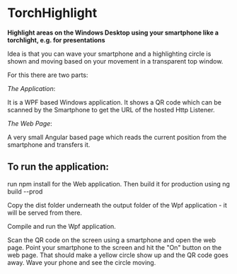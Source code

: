 # TorchHighlight
**Highlight areas on the Windows Desktop using your smartphone like a torchlight, e.g. for presentations**

Idea is that you can wave your smartphone and a highlighting circle is shown and moving based on your movement in a transparent top window.

For this there are two parts:

_The Application_: 

It is a WPF based Windows application. It shows a QR code which can be scanned by the Smartphone to get the URL of the hosted Http Listener.

_The Web Page_:

A very small Angular based page which reads the current position from the smartphone and transfers it.


## To run the application:
run npm install for the Web application.
Then build it for production using 
ng build --prod

Copy the dist folder underneath the output folder of the Wpf application - it will be served from there.

Compile and run the Wpf application.

Scan the QR code on the screen using a smartphone and open the web page.
Point your smartphone to the screen and hit the "On" button on the web page.
That should make a yellow circle show up and the QR code goes away.
Wave your phone and see the circle moving.

